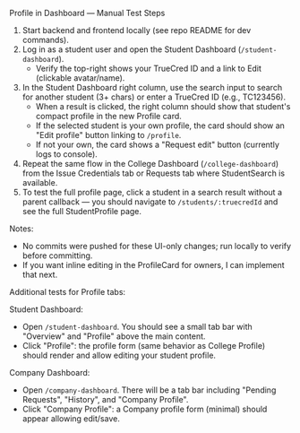 Profile in Dashboard — Manual Test Steps

1. Start backend and frontend locally (see repo README for dev commands).
2. Log in as a student user and open the Student Dashboard (`/student-dashboard`).
   - Verify the top-right shows your TrueCred ID and a link to Edit (clickable avatar/name).
3. In the Student Dashboard right column, use the search input to search for another student (3+ chars) or enter a TrueCred ID (e.g., TC123456).
   - When a result is clicked, the right column should show that student's compact profile in the new Profile card.
   - If the selected student is your own profile, the card should show an "Edit profile" button linking to `/profile`.
   - If not your own, the card shows a "Request edit" button (currently logs to console).
4. Repeat the same flow in the College Dashboard (`/college-dashboard`) from the Issue Credentials tab or Requests tab where StudentSearch is available.
5. To test the full profile page, click a student in a search result without a parent callback — you should navigate to `/students/:truecredId` and see the full StudentProfile page.

Notes:

- No commits were pushed for these UI-only changes; run locally to verify before committing.
- If you want inline editing in the ProfileCard for owners, I can implement that next.

Additional tests for Profile tabs:

Student Dashboard:

- Open `/student-dashboard`. You should see a small tab bar with "Overview" and "Profile" above the main content.
- Click "Profile": the profile form (same behavior as College Profile) should render and allow editing your student profile.

Company Dashboard:

- Open `/company-dashboard`. There will be a tab bar including "Pending Requests", "History", and "Company Profile".
- Click "Company Profile": a Company profile form (minimal) should appear allowing edit/save.
